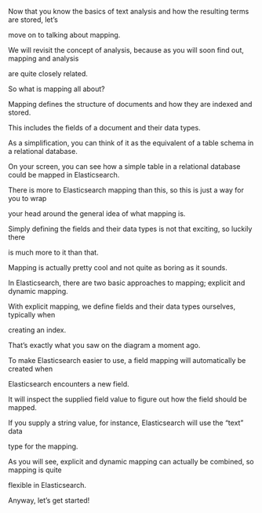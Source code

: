 Now that you know the basics of text analysis and how the resulting terms are stored, let’s

move on to talking about mapping.

We will revisit the concept of analysis, because as you will soon find out, mapping and analysis

are quite closely related.

So what is mapping all about?

Mapping defines the structure of documents and how they are indexed and stored.

This includes the fields of a document and their data types.

As a simplification, you can think of it as the equivalent of a table schema in a relational database.

On your screen, you can see how a simple table in a relational database could be mapped in Elasticsearch.

There is more to Elasticsearch mapping than this, so this is just a way for you to wrap

your head around the general idea of what mapping is.

Simply defining the fields and their data types is not that exciting, so luckily there

is much more to it than that.

Mapping is actually pretty cool and not quite as boring as it sounds.

In Elasticsearch, there are two basic approaches to mapping; explicit and dynamic mapping.

With explicit mapping, we define fields and their data types ourselves, typically when

creating an index.

That’s exactly what you saw on the diagram a moment ago.

To make Elasticsearch easier to use, a field mapping will automatically be created when

Elasticsearch encounters a new field.

It will inspect the supplied field value to figure out how the field should be mapped.

If you supply a string value, for instance, Elasticsearch will use the “text” data

type for the mapping.

As you will see, explicit and dynamic mapping can actually be combined, so mapping is quite

flexible in Elasticsearch.

Anyway, let’s get started!